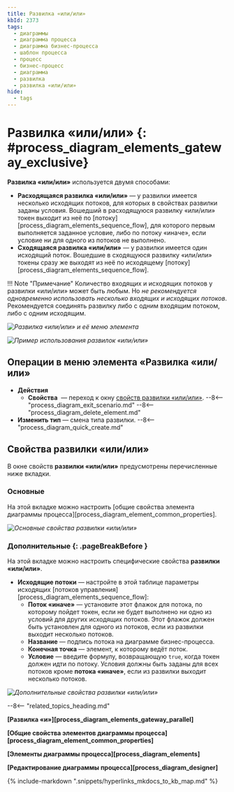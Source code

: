 ```yaml
---
title: Развилка «или/или»
kbId: 2373
tags:
  - диаграммы
  - диаграмма процесса
  - диаграмма бизнес-процесса
  - шаблон процесса
  - процесс
  - бизнес-процесс
  - диаграмма
  - развилка
  - развилка «или/или»
hide:
  - tags
---
```


# Развилка «или/или» {: #process_diagram_elements_gateway_exclusive}

**Развилка «или/или»** используется двумя способами:

* **Расходящаяся развилка «или/или»** — у развилки имеется несколько исходящих потоков, для которых в свойствах развилки заданы условия. Вошедший в расходящуюся развилку «или/или» токен выходит из неё по [потоку][process_diagram_elements_sequence_flow], для которого первым выполняется заданное условие, либо по потоку «иначе», если условие ни для одного из потоков не выполнено.
* **Сходящаяся развилка «или/или»** — у развилки имеется один исходящий поток. Вошедшие в сходящуюся развилку «или/или» токены сразу же выходят из неё по исходящему [потоку][process_diagram_elements_sequence_flow].

!!! Note "Примечание"
    Количество входящих и исходящих потоков у развилки «или/или» может быть любым. Но _не рекомендуется одновременно использовать несколько входящих и исходящих потоков_. Рекомендуется соединять развилку либо с одним входящим потоком, либо с одним исходящим.

*![Развилка «или/или» и её меню элемента](exclusive_gateway.png)*

*![Пример использования развилок «или/или»](exclusive_gateway_example.png)*

## Операции в меню элемента «Развилка «или/или»

- **Действия**
    - **Свойства** <i class="fa-light fa-gear"></i> — переход к окну [свойств развилки «или/или»](#свойства-развилки-илиили).
    --8<-- "process_diagram_exit_scenario.md"
    --8<-- "process_diagram_delete_element.md"
- **Изменить тип** — смена типа развилки.
--8<-- "process_diagram_quick_create.md"

## Свойства развилки «или/или»

В  окне свойств **развилки «или/или»** предусмотрены перечисленные ниже вкладки.

### Основные

На этой вкладке можно настроить [общие свойства элемента диаграммы процесса][process_diagram_element_common_properties].

*![Основные свойства развилки «или/или»](exclusive_gateway_general_properties.png)*

### Дополнительные {: .pageBreakBefore }

На этой вкладке можно настроить специфические свойства **развилки «или/или»**.

- **Исходящие потоки** — настройте в этой таблице параметры исходящих [потоков управления][process_diagram_elements_sequence_flow]:
    - **Поток «иначе»** — установите этот флажок для потока, по которому пойдет токен, если не будет выполнено ни одно из условий для других исходящих потоков. Этот флажок должен быть установлен для одного из потоков, если из развилки выходит несколько потоков.
    - **Название** — подпись потока на диаграмме бизнес-процесса.
    - **Конечная точка** — элемент, к которому ведёт поток.
    - **Условие** — введите формулу, возвращающую `true`, когда токен должен идти по потоку. Условия должны быть заданы для всех потоков кроме **потока «иначе»**, если из развилки выходит несколько потоков.

*![Дополнительные свойства развилки «или/или»](exclusive_gateway_advanced_propertes.png)*

--8<-- "related_topics_heading.md"

**[Развилка «и»][process_diagram_elements_gateway_parallel]**

**[Общие свойства элементов диаграммы процесса][process_diagram_element_common_properties]**

**[Элементы диаграммы процесса][process_diagram_elements]**

**[Редактирование диаграммы процесса][process_diagram_designer]**

{% include-markdown ".snippets/hyperlinks_mkdocs_to_kb_map.md" %}
